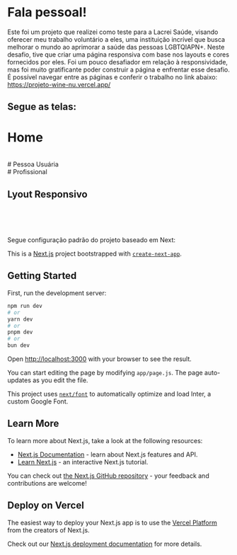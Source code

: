 # Fala pessoal!
Este foi um projeto que realizei como teste para a Lacrei Saúde, visando oferecer meu trabalho voluntário a eles, uma instituição incrível que busca melhorar o mundo ao aprimorar a saúde das pessoas LGBTQIAPN+. Neste desafio, tive que criar uma página responsiva com base nos layouts e cores fornecidos por eles. Foi um pouco desafiador em relação à responsividade, mas foi muito gratificante poder construir a página e enfrentar esse desafio. É possível navegar entre as páginas e conferir o trabalho no link abaixo:
</br>
https://projeto-wine-nu.vercel.app/</br>
## Segue as telas:

# Home

</br>
# Pessoa Usuária

</br>
# Profissional

</br>

## Lyout Responsivo

</br>

</br>

</br>

Segue configuração padrão do projeto baseado em Next:  </br>


This is a [Next.js](https://nextjs.org/) project bootstrapped with [`create-next-app`](https://github.com/vercel/next.js/tree/canary/packages/create-next-app).

## Getting Started

First, run the development server:

```bash
npm run dev
# or
yarn dev
# or
pnpm dev
# or
bun dev
```

Open [http://localhost:3000](http://localhost:3000) with your browser to see the result.

You can start editing the page by modifying `app/page.js`. The page auto-updates as you edit the file.

This project uses [`next/font`](https://nextjs.org/docs/basic-features/font-optimization) to automatically optimize and load Inter, a custom Google Font.

## Learn More

To learn more about Next.js, take a look at the following resources:

- [Next.js Documentation](https://nextjs.org/docs) - learn about Next.js features and API.
- [Learn Next.js](https://nextjs.org/learn) - an interactive Next.js tutorial.

You can check out [the Next.js GitHub repository](https://github.com/vercel/next.js/) - your feedback and contributions are welcome!

## Deploy on Vercel

The easiest way to deploy your Next.js app is to use the [Vercel Platform](https://vercel.com/new?utm_medium=default-template&filter=next.js&utm_source=create-next-app&utm_campaign=create-next-app-readme) from the creators of Next.js.

Check out our [Next.js deployment documentation](https://nextjs.org/docs/deployment) for more details.

